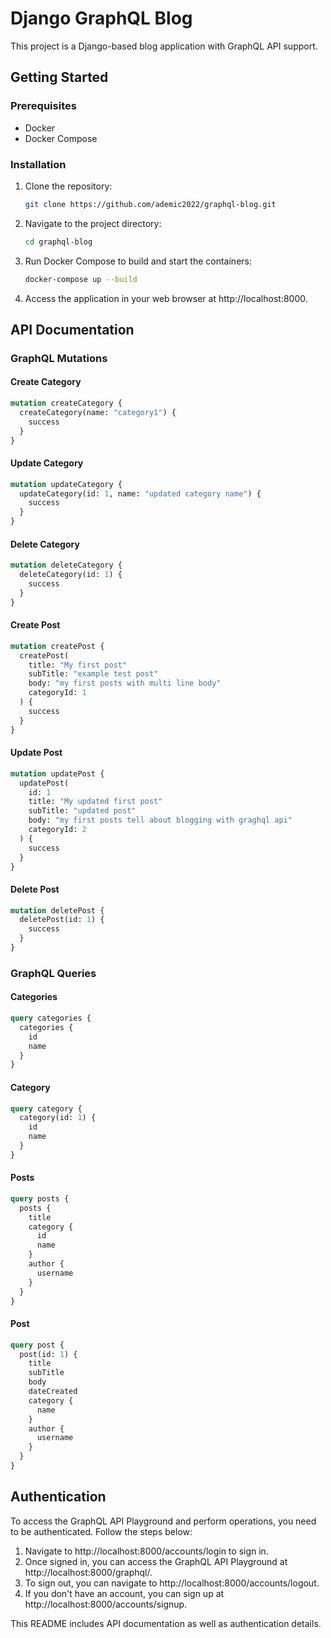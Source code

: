 # Django GraphQL Blog

This project is a Django-based blog application with GraphQL API support.

## Getting Started

### Prerequisites

- Docker
- Docker Compose

### Installation

1. Clone the repository:

   ```bash
   git clone https://github.com/ademic2022/graphql-blog.git
   ```

2. Navigate to the project directory:

   ```bash
   cd graphql-blog
   ```

3. Run Docker Compose to build and start the containers:

   ```bash
   docker-compose up --build
   ```

4. Access the application in your web browser at http://localhost:8000.

## API Documentation

### GraphQL Mutations

#### Create Category

```graphql
mutation createCategory {
  createCategory(name: "category1") {
    success
  }
}
```

#### Update Category

```graphql
mutation updateCategory {
  updateCategory(id: 1, name: "updated category name") {
    success
  }
}
```

#### Delete Category

```graphql
mutation deleteCategory {
  deleteCategory(id: 1) {
    success
  }
}
```

#### Create Post

```graphql
mutation createPost {
  createPost(
    title: "My first post"
    subTitle: "example test post"
    body: "my first posts with multi line body"
    categoryId: 1
  ) {
    success
  }
}
```

#### Update Post

```graphql
mutation updatePost {
  updatePost(
    id: 1
    title: "My updated first post"
    subTitle: "updated post"
    body: "my first posts tell about blogging with graghql api"
    categoryId: 2
  ) {
    success
  }
}
```

#### Delete Post

```graphql
mutation deletePost {
  deletePost(id: 1) {
    success
  }
}
```

### GraphQL Queries

#### Categories

```graphql
query categories {
  categories {
    id
    name
  }
}
```

#### Category

```graphql
query category {
  category(id: 1) {
    id
    name
  }
}
```

#### Posts

```graphql
query posts {
  posts {
    title
    category {
      id
      name
    }
    author {
      username
    }
  }
}
```

#### Post

```graphql
query post {
  post(id: 1) {
    title
    subTitle
    body
    dateCreated
    category {
      name
    }
    author {
      username
    }
  }
}
```

## Authentication

To access the GraphQL API Playground and perform operations, you need to be authenticated. Follow the steps below:

1. Navigate to http://localhost:8000/accounts/login to sign in.
2. Once signed in, you can access the GraphQL API Playground at http://localhost:8000/graphql/.
3. To sign out, you can navigate to http://localhost:8000/accounts/logout.
4. If you don't have an account, you can sign up at http://localhost:8000/accounts/signup.



This README includes API documentation as well as authentication details.
